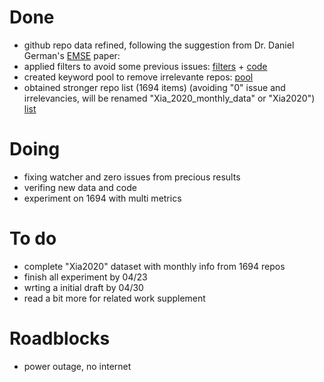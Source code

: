 # Done
 - github repo data refined, following the suggestion from Dr. Daniel German's [EMSE](http://kblincoe.github.io/publications/2015_EMSE_GitHubPerils.pdf) paper: 
 - applied filters to avoid some previous issues: [filters](https://docs.google.com/spreadsheets/d/1QhuDYZkOX5HaAxmh7pSHf-eAZJo6-DAJ-pVj7FlrruI/edit#gid=0) + [code](https://github.com/ai-se/Patrick_Rui/blob/master/Patrick/repo_select.py)
 - created keyword pool to remove irrelevante repos: [pool](https://docs.google.com/spreadsheets/d/1m1g1Fh84bqrdEHV6CNqAGvYIe2QwzB30yo3y8MWeJsk/edit?usp=sharing)
 - obtained stronger repo list (1694 items) (avoiding "0" issue and irrelevancies, will be renamed "Xia_2020_monthly_data" or "Xia2020") [list](https://github.com/ai-se/Patrick_Rui/blob/master/Patrick/repo_list3.csv)

# Doing
 - fixing watcher and zero issues from precious results
 - verifing new data and code
 - experiment on 1694 with multi metrics

# To do
 - complete "Xia2020" dataset with monthly info from 1694 repos
 - finish all experiment  by 04/23
 - wrting a initial draft by 04/30
 - read a bit more for related work supplement

# Roadblocks
 - power outage, no internet
